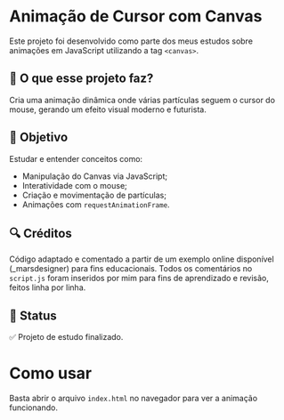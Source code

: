 # Animação de Cursor com Canvas

Este projeto foi desenvolvido como parte dos meus estudos sobre animações em JavaScript utilizando a tag `<canvas>`.

## 📌 O que esse projeto faz?

Cria uma animação dinâmica onde várias partículas seguem o cursor do mouse, gerando um efeito visual moderno e futurista.

## 🎯 Objetivo

Estudar e entender conceitos como:
- Manipulação do Canvas via JavaScript;
- Interatividade com o mouse;
- Criação e movimentação de partículas;
- Animações com `requestAnimationFrame`.

## 🔍 Créditos

Código adaptado e comentado a partir de um exemplo online disponível (_marsdesigner) para fins educacionais. Todos os comentários no `script.js` foram inseridos por mim para fins de aprendizado e revisão, feitos linha por linha. 

## 🧠 Status

✅ Projeto de estudo finalizado.

# Como usar
Basta abrir o arquivo `index.html` no navegador para ver a animação funcionando.
